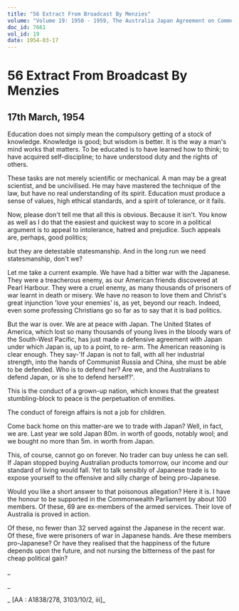 ```yaml
---
title: "56 Extract From Broadcast By Menzies"
volume: "Volume 19: 1950 - 1959, The Australia Japan Agreement on Commerce"
doc_id: 7661
vol_id: 19
date: 1954-03-17
---
```


# 56 Extract From Broadcast By Menzies

## 17th March, 1954

Education does not simply mean the compulsory getting of a stock of knowledge. Knowledge is good; but wisdom is better. It is the way a man's mind works that matters. To be educated is to have learned how to think; to have acquired self-discipline; to have understood duty and the rights of others.

These tasks are not merely scientific or mechanical. A man may be a great scientist, and be uncivilised. He may have mastered the technique of the law, but have no real understanding of its spirit. Education must produce a sense of values, high ethical standards, and a spirit of tolerance, or it fails.

Now, please don't tell me that all this is obvious. Because it isn't. You know as well as I do that the easiest and quickest way to score in a political argument is to appeal to intolerance, hatred and prejudice. Such appeals are, perhaps, good politics;

but they are detestable statesmanship. And in the long run we need statesmanship, don't we?

Let me take a current example. We have had a bitter war with the Japanese. They were a treacherous enemy, as our American friends discovered at Pearl Harbour. They were a cruel enemy, as many thousands of prisoners of war learnt in death or misery. We have no reason to love them and Christ's great injunction 'love your enemies' is, as yet, beyond our reach. Indeed, even some professing Christians go so far as to say that it is bad politics.

But the war is over. We are at peace with Japan. The United States of America, which lost so many thousands of young lives in the bloody wars of the South-West Pacific, has just made a defensive agreement with Japan under which Japan is, up to a point, to re- arm. The American reasoning is clear enough. They say-'If Japan is not to fall, with all her industrial strength, into the hands of Communist Russia and China, she must be able to be defended. Who is to defend her? Are we, and the Australians to defend Japan, or is she to defend herself?'.

This is the conduct of a grown-up nation, which knows that the greatest stumbling-block to peace is the perpetuation of enmities.

The conduct of foreign affairs is not a job for children.

Come back home on this matter-are we to trade with Japan? Well, in fact, we are. Last year we sold Japan 80m. in worth of goods, notably wool; and we bought no more than 5m. in worth from Japan.

This, of course, cannot go on forever. No trader can buy unless he can sell. If Japan stopped buying Australian products tomorrow, our income and our standard of living would fall. Yet to talk sensibly of Japanese trade is to expose yourself to the offensive and silly charge of being pro-Japanese.

Would you like a short answer to that poisonous allegation? Here it is. I have the honour to be supported in the Commonwealth Parliament by about 100 members. Of these, 69 are ex-members of the armed services. Their love of Australia is proved in action.

Of these, no fewer than 32 served against the Japanese in the recent war. Of these, five were prisoners of war in Japanese hands. Are these members pro-Japanese? Or have they realised that the happiness of the future depends upon the future, and not nursing the bitterness of the past for cheap political gain?

_

_

_ [AA : A1838/278, 3103/10/2, iii]_
